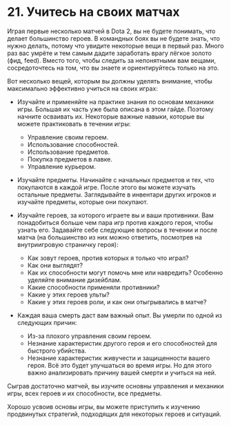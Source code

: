 # 21. Учитесь на своих матчах

Играя первые несколько матчей в Dota 2, вы не будете понимать, что делает большинство героев. В командных боях вы не будете знать, что нужно делать, потому что увидите некоторые вещи в первый раз. Много раз вас умрёте и тем самым дадите заработать врагу лёгкое золото (фид, feed). Вместо того, чтобы следить за непонятными вам вещами, сосредоточтесь на том, что вы знаете и ориентируйтесь только на это.

Вот несколько вещей, которым вы должны уделять внимание, чтобы максимально эффективно учиться на своих играх:

* Изучайте и применяйте на практике знания по основам механики игры. Большая их часть уже была описана в этом гайде. Поэтому начните осваивать их.
Некоторые важные навыки, которые вы можете практиковать в течении игры:
    * Управление своим героем.
    * Использование способностей.
    * Использование предметов.
    * Покупка предметов в лавке.
    * Управление курьером.

* Изучайте предметы. Начинайте с начальных предметов и тех, что покупаются в каждой игре. После этого вы можете изучать остальные предметы. Заглядывайте в инвентари других игроков и изучайте предметы, которые они покупают.

* Изучайте героев, за которого играете вы и ваши противники. Вам понадобиться больше чем пара игр против каждого героя, чтобы узнать его. Задавайте себе следующие вопросы в течении и после матча (на большинство из них можно ответить, посмотрев на внутриигровую страничку героя):
    * Как зовут героев, против которых я только что играл?
    * Как они выглядят?
    * Как их способности могут помочь мне или навредить? Особенно уделяйте внимание дизейблам.
    * Какие способности применяли противники?
    * Какие у этих героев ульты?
    * Какие у этих героев роли, и как они отыгрывались в матче?

* Каждая ваша смерть даст вам важный опыт. Вы умерли по одной из следующих причин:
    * Из-за плохого управления своим героем.
    * Незнание характеристик другого героя и его способностей для быстрого убийства.
    * Незнание характеристик живучести и защищенности вашего героя.
Всё это будет улучшаться во время игры. Но для этого важно анализировать причину вашей смерти и учиться на ней.

Сыграв достаточно матчей, вы изучите основны управления и механики игры, всех героев и их способности, все предметы.

Хорошо усвоив основы игры, вы можете приступить к изучению продвинутых стратегий, подходящих для некоторых героев и ситуаций.

